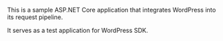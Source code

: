 This is a sample ASP.NET Core application that integrates WordPress into its request pipeline.

It serves as a test application for WordPress SDK.
